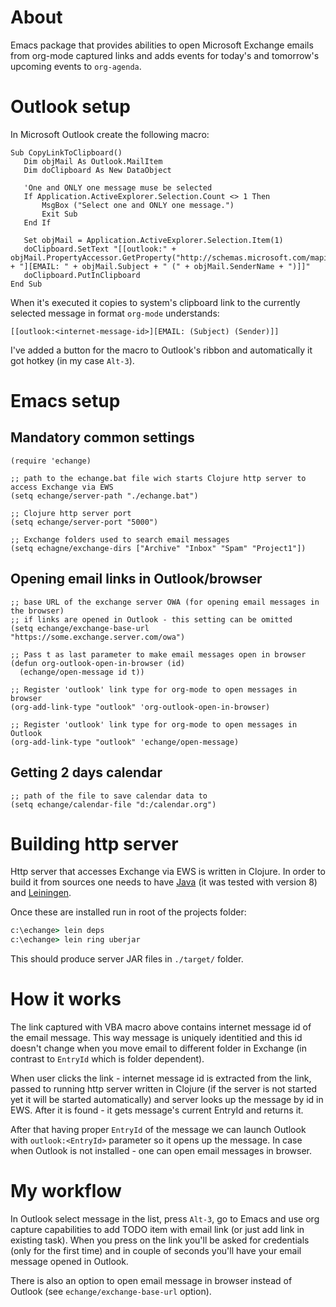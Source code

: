 
# About

Emacs package that provides abilities to open Microsoft Exchange emails from org-mode captured links and adds events for today's and tomorrow's upcoming events to `org-agenda`.

# Outlook setup

In Microsoft Outlook create the following macro:

```vba
Sub CopyLinkToClipboard()
   Dim objMail As Outlook.MailItem
   Dim doClipboard As New DataObject

   'One and ONLY one message muse be selected
   If Application.ActiveExplorer.Selection.Count <> 1 Then
       MsgBox ("Select one and ONLY one message.")
       Exit Sub
   End If

   Set objMail = Application.ActiveExplorer.Selection.Item(1)
   doClipboard.SetText "[[outlook:" + objMail.PropertyAccessor.GetProperty("http://schemas.microsoft.com/mapi/proptag/0x1035001F") + "][EMAIL: " + objMail.Subject + " (" + objMail.SenderName + ")]]"
   doClipboard.PutInClipboard
End Sub
```

When it's executed it copies to system's clipboard link to the currently selected message in format `org-mode` understands:

```
[[outlook:<internet-message-id>][EMAIL: (Subject) (Sender)]]
```

I've added a button for the macro to Outlook's ribbon and automatically it got hotkey (in my case `Alt-3`).

# Emacs setup

## Mandatory common settings

```elisp
(require 'echange)

;; path to the echange.bat file wich starts Clojure http server to access Exchange via EWS
(setq echange/server-path "./echange.bat")

;; Clojure http server port
(setq echange/server-port "5000")

;; Exchange folders used to search email messages
(setq echagne/exchange-dirs ["Archive" "Inbox" "Spam" "Project1"])
```

## Opening email links in Outlook/browser

```elisp
;; base URL of the exchange server OWA (for opening email messages in the browser)
;; if links are opened in Outlook - this setting can be omitted
(setq echange/exchange-base-url "https://some.exchange.server.com/owa")

;; Pass t as last parameter to make email messages open in browser
(defun org-outlook-open-in-browser (id)
  (echange/open-message id t))

;; Register 'outlook' link type for org-mode to open messages in browser
(org-add-link-type "outlook" 'org-outlook-open-in-browser)

;; Register 'outlook' link type for org-mode to open messages in Outlook
(org-add-link-type "outlook" 'echange/open-message)
```

## Getting 2 days calendar

```elisp
;; path of the file to save calendar data to
(setq echange/calendar-file "d:/calendar.org")
```

# Building http server

Http server that accesses Exchange via EWS is written in Clojure. In order to build it from sources one needs to have [Java](http://www.oracle.com/technetwork/java/javase/downloads/index.html) (it was tested with version 8) and [Leiningen](https://leiningen.org/).

Once these are installed run in root of the projects folder:

```cmd
c:\echange> lein deps
c:\echange> lein ring uberjar
```

This should produce server JAR files in `./target/` folder.

# How it works

The link captured with VBA macro above contains internet message id of the email message. This way message is uniquely identitied and this id doesn't change when you move email to different folder in Exchange (in contrast to `EntryId` which is folder dependent).

When user clicks the link - internet message id is extracted from the link, passed to running http server written in Clojure (if the server is not started yet it will be started automatically) and server looks up the message by id in EWS. After it is found - it gets message's current EntryId and returns it.

After that having proper `EntryId` of the message we can launch Outlook with `outlook:<EntryId>` parameter so it opens up the message. In case when Outlook is not installed - one can open email messages in browser.

# My workflow

In Outlook select message in the list, press `Alt-3`, go to Emacs and use org capture capabilities to add TODO item with email link (or just add link in existing task). When you press on the link you'll be asked for credentials (only for the first time) and in couple of seconds you'll have your email message opened in Outlook.

There is also an option to open email message in browser instead of Outlook (see `echange/exchange-base-url` option).
